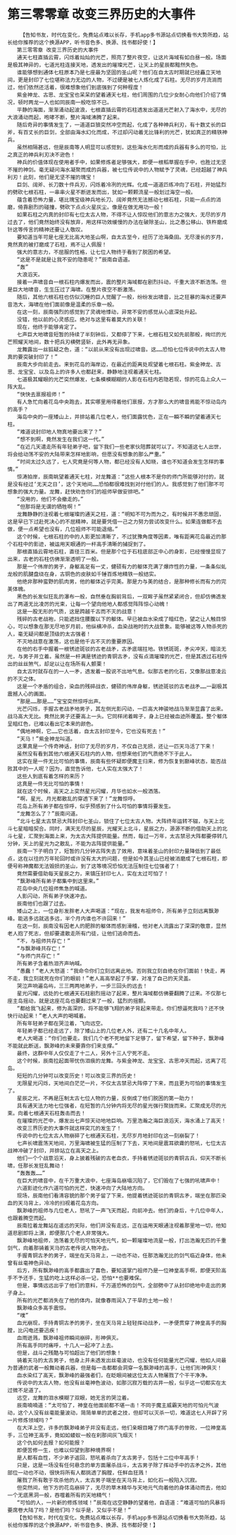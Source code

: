 # 第三零零章 改变三界历史的大事件
        【告知书友，时代在变化，免费站点难以长存，手机app多书源站点切换看书大势所趋，站长给你推荐的这个换源APP，听书音色多、换源、找书都好使！】
       第三零零章 改变三界历史的大事件
       通天七柱直插云霄，闪烁着灿灿的光芒，照亮了整片夜空，让这片海域有如白昼一般。场面是极其神异的，七道光柱连接天地，透发出的璀璨光芒，让天上的星辰都黯然失色。
       谁能够想到通体七柱原本乃是七座最为坚固的圣山呢？他们在自太古时期就已经矗立天地间，更是封印了七位堪称法力无边的人物，不过硬是被七人炼化成了石柱。无尽的岁月流淌而过，他们依然还活着，很难想象他们到底强到了何种程度！
       紫金神龙、古思、龙宝宝也呆呆的望着通天七柱，他们周围的几位少女耐心向他们介绍了情况，顿时两龙一人也如同辰南一般吃惊不已。
       平静的海面，渐渐涌动起波浪，七根直插云霄的石柱透发出道道光芒射入了海水中，无尽的大浪涌动而起，咆哮不断，整片海域沸腾了起来。
       随后奇异的事情发生了，一道道巨狼突然冲空而起，化成了各种神兵利刃，有十数丈长的巨斧，有百丈长的巨剑，全部由海水幻化而成，不过却闪动着无比锋利的光芒，犹如真正的精铁神兵。
       虽然相隔甚远，但是辰南等人明显可以感觉到，这些海水化形而成的兵器有多么的可怕，比之真正的神兵利刃决不逊色！
       神兵的价值体现在使用者手中，如果修炼者足够强大，即便一根稻草握在手中，也胜过无坚不摧的神剑。毫无疑问海水凝聚而成的兵器，被七位传说中的人物赋予了灵魂，已经超越了神兵利刃！此刻，他们是无坚不摧的瑰宝！
       巨剑、阔斧、长刀数十件兵刃，闪烁着冷冽的光辉。化成一道道匹练冲向了石柱，开始猛烈的劈砍七根石柱，一串串火星不断迸发而出，犹如一颗颗流星一般划过海空一般。
       蕴含着恐怖力量，堪比瑰宝级神兵地长刀、阔斧竟然无法撼动七根石柱，只能一点点的消磨，倚靠剧烈的碰撞，劈砍下点点火星灰尘。像是在做无用功一般！
       如果石柱之内真的封印有七位太古人物，不得不让人惊叹他们的意志力之强大，无尽的岁月过去了，他们竟然始终没有放弃，用这样功效缓慢的办法在破除圣山，比之愚公移山、铁杵磨成针这等传言的精神还要让人敬叹。
       要知道当年可是七座无比高大地圣山啊，自太古至今，经历了沧海桑田。无尽漫长的岁月，竟然真的被打磨成了石柱，焉不让人佩服！
       强大的意志力，不屈服的性格，让七位人物终于看到了脱困的希望。
       “这是不是就是让我不安的隐患呢？”辰南自语道。
       “轰”
       大浪滔天。
       接着一声啸音自一根石柱内爆发而出，震的整片海域都在剧烈抖动，千重大浪不断浩荡。但是巨大地啸音，生生压过了海啸。在整片夜空不断激荡。
       随后，其他六根石柱也仿似沉睡的巨人觉醒了一般，纷纷发出啸音，比之狂暴的海水还要声音浩大，海啸在他们面前像是温柔的乐章一般。
       在这一刻，辰南强烈的感觉到了灵魂地悸动，异常不安的感觉从心底深处升起。
       没错，他以前的心灵感应。绝对与这里有着莫大的关联！
       现在，他终于能够肯定了。
       七声巨大地啸音短暂的持续了半刻钟后，又都停了下来，七根石柱又如先前那般，绚烂的光芒照耀天地间，数十把兵刃横劈竖斩，此外再无异象。
       龙舞露出一丝狐疑之色，道：“以前从来没有出现过啸音。这……恐怕七位传说中的太古人物真的要突破封印了！”
       辰南大步向前走去。来到花岛的海岸边，在最近的距离处观望着七根石柱。紫金神龙、古思、龙宝宝、以及岛上的许多人也都赶来，静静地注视着通天七柱。
       七道极其耀眼的光芒突然爆发，七条模模糊糊的人影在石柱内若隐若现，惊的花岛上众人一阵大乱。
       “快快去禀报祖师！”
       有人急忙向着花岛中央跑去，其实哪里用得着他们禀报，方才那么大的啸音焉能不惊动岛内的高手？
       海岛中央的一座矮山上，并排站着几位老人，他们面露忧色，正在一瞬不瞬的望着通天七柱。
       “难道说封印地人物真地要出来了？”
       “想不到啊，竟然发生在我们这一代。”
       “在近几天遣走所有年轻弟子吧，留下我们一些老家伙陪葬就可以了。不知道这七人出世，将会给动荡不安的大陆带来怎样地影响，但愿没有想象的那么严重。”
       “时间太过久远了，七人究竟是何等人物，都已经没有人知晓，谁也不知道会发生怎样的事情。”
       惊涛拍岸，辰南眺望着通天七柱，对龙舞道：“这些人根本不是你的师门所能够对付的，就是没有经过‘无天之日’，这个天地间……恐怕都很难找到对付他们的人。我感觉到了他们那不可想象的强大力量。龙舞，赶快劝告你们的祖师早做安排吧。”
       “没用的，他们不会撤走的。”
       “但那将是无谓的牺牲啊！”
       龙舞静静的注视着七根璀璨的通天之柱，道：“明知不可为而为之，有时候并不愚忠顽固，这是早已下过赴死决心的不屈精神，就是要凭借一己之力努力尝试改变什么。如果连做都不去做，便一点希望也没有，几位祖师不可能退缩。”
       这个时候，七根石柱的中的人影更加清晰了，不过犹豫角度等因素，唯有距离花岛最近的那个石柱中的影迹，被运用天眼通的一杆高手清晰的捕捉到了。
       那根直插云霄地石柱，直径三百米。但是那个位于石柱底部正中心的身影，已经慢慢显现了出来，古老的石柱仿佛渐渐透明了一般。
       那是一个伟岸的男子，身躯高足有一丈，健硕有力的躯体充满了爆炸性的力量，一条条似虬龙般的肌腱盘绕在身，古铜色的皮肤如千锤百炼地精铁一般结实。
       他绝非那种蛮野的肌肉男，他的躯体近乎完美。那是力与美的结合，是那种修长而有力的完美体魄。
       黑色的长发似狂乱的瀑布一般，自然垂在胸前背后，一双眸子虽然紧紧闭合，但却仿佛透发出了两道无比凌厉的光束，让每一个望向他地人都感觉阵阵惊心动魄！
       这是一股无形的气质，这是跨越千古而不灭的战意！
       残碎的古老战袍，只能遮挡住腰腹以下的躯体。早已被血水染成了暗红色，望之让人触目惊心，可以想象在那无尽地岁月前，他纵横冲杀，血染战袍时的大战景象。能够被这等人物杀死的人，毫无疑问都是顶级的太古强者！
       不灭地战意在激荡，这也是他千古不灭的重要原因。
       在他的右手中握着一根锈迹斑驳的古老战矛，古矛底端拄地。铁锈斑斑，矛尖冲天，暗淡无光，与男子并立着。虽然是一杆满是锈迹的青铜古矛，没有点滴璀璨的光芒，但是其透过石柱传出的丝丝煞气，却足以让在场所有人颤栗！
       自太古时就存在的一人一矛，透发着一股说不出地气息。似那古老的化石，又像那战意凌云的不灭之体。
       这是一个矛盾的组合，染血的残碎战衣，健硕的伟岸身躯，锈迹斑驳的古老战矛……一副极其震撼人心的画面。
       “那是……那是……”宝宝突然惊呼出声。
       光芒闪烁，手握古老战矛地男子，其左侧光影闪动，一匹高大神骏地战马渐渐显露了出来。战马高大无比。竟然比男子还要高上一头。它同样闭着眸子，身上已经被血迹所覆盖。整个躯体呈暗红色，已难以看出它本来的颜色。
       “偶地神啊，它……它也活着，自太古封印至今，它也没有死去！”
       “天马！”紫金神龙叫道。
       这果真是一个传奇神话，封印了无尽的岁月，不仅自己无损，还让一匹天马活了下来！
       虽然没有看到其他六根通天石柱内的人物，但想来他们的气质绝不下于此人。
       这实在是一件无比可怕的事情，辰南有些怀疑即便魔主归来，修为恢复到巅峰状态，能否战败其中的一人呢？因为，直觉告诉他，七人实在太强大了！
       这些人到底有着怎样的来历？
       这真是一件无比可怕的事情！
       就在这个时候，高天之上突然星光闪耀，月华也如水一般洒落。
       “啊，星光、月光都散乱的穿透下来了！”龙舞惊呼。
       花岛上所有弟子都在惊呼，似乎预感到了什么可怕的事情将要发生。
       “龙舞怎么了？”辰南问道。
       “北斗七星太古禁忌大阵封印七圣山，锁住了七位太古人物。大阵终年运转不辍，与天上北斗七星暗暗契合。同时，满天无尽的星辰，光耀天上北斗，星辰之力，源源不断的借助天上的北斗七星，汇聚到海面上来，为太古大阵提供能量。然而，每过一万年，太古禁忌大阵都要停转几分钟，天上的星光为之散乱，不能为古阵提供能量。”
       辰南一下子明白了，短暂的几分钟古阵失去了效用，意味着圣山的封印力量降低到了最低点，这在以往的万年轮回时或许没有太大的问题，但是如今其圣山已经被消磨成了七根石柱，即便号称神魔都无法毁损的圣山，到了这等境况恐怕无法压制住七位强者了！
       竟然需要借助每天星辰之力，来镇压封印七人，实在太过可怕了！
       “飘渺峰所有弟子都集中到这里来。”
       花岛中央几位祖师焦急的喊道。
       人影闪动，所有弟子快速冲去。
       辰南他们也跟了过去。
       矮山之上，一位身形发胖老人大声喝道：“现在，我发布祖师令，所有弟子立刻远离飘渺峰。能逃多远就逃多远，半个月内谁也不许回来！”
       在这一刻，辰南没有因老人的肥胖的躯体而感到滑稽，他对老人流露出了深深的敬意，显然老人抱了死志，但却要遣散走所有门徒，让他们逃命而去。
       “不，与祖师共存亡！”
       “与飘渺峰共存亡！”
       “与师门共存亡！”
       所有弟子含着热泪齐声呐喊。
       “愚蠢！”老人大怒道：“我命令你们立刻远离此地。否则我立刻自绝在你们面前！快走，再不走，我立刻就死在你们的眼前！”老人高高举起了手掌，对准了自己的天灵盖。
       哭泣声响遍岛屿，三三两两地弟子，一步三回头的远去！
       星光闪耀，远处的七根通天石柱剧烈摇动了起来，整片海域都仿佛要翻腾了过来。不仅那七座主岛摇动，就是这座花岛也要翻过来了一般，猛烈的摇颤。
       “都给我飞起来，修为高深的，将不能够飞翔的弟子背起来带走。你们想逼死我吗？还不快快行动起来！”老人大声的喝喊着。
       所有年轻弟子都在哭泣着，飞向远空。
       年轻弟子都已经走远了，除了矮山上的几位老人外，还有二十几名中年人。
       老人大喝道：“你们也要走。我们几个老不死地留下足够了，留下希望，留下种子，飘渺峰不能就此断送，飘渺峰的未来要靠你们来支撑。”
       最终，这群中年人仅仅走了十二人，另外十三人宁死不走。
       这个时候，辰南拉起面带忧伤泪痕的龙舞。与紫金神龙、龙宝宝、古思冲天而起，远离了花岛。
       短短的几分钟可以改变历史！可以改变三界的历史！
       无限星光闪烁，天地间白茫茫一片，不仅太古禁忌大阵停了下来，而且更为可怕的事情发生了。
       星辰之光，不再是压制太古七位人物的力量，反倒成了他们脱困的第一助力！
       具有通天法力地七位强者，在短暂的几分钟内将无尽的星光强行聚拢而来。汇聚成无尽的光束。向着七根通天石柱轰击而去！
       在璀璨的光芒中，爆发出七声惊天动地地巨响。万里浩瀚之海巨浪滔天，海水涌上了高天！
       改变三界历史的大事件就这样突兀的发生了！
       传说中的七位太古人物崩碎了七根通天石柱，无尽岁月地封印在这一刻崩裂了！
       七声长啸震荡天地间，万里海啸被生猛的压制了下去，天地间是震耳欲聋的怒吼，七位太古战神冲破了封印，并排站立在高天之上。
       他们一个个战意滔天，身上披着残破的古老血衣，手持着锈迹斑驳的青铜古兵，仰天不断长啸，任那长发狂乱舞动！
       “轰轰轰……”
       在巨大的啸音中，在千万重大浪中，七座海岛崩塌沉陷了，它们毁在了七强的吼啸声中！
       六道影迹化作六道可怕的光芒，快速冲向了大陆地方向。
       现场，辰南他们看清容貌的那个男子留了下来，他提着锈迹斑驳的青铜古矛，端坐在那匹染血的天马背上，冷冷的扫视着花岛方向。
       飘渺峰的祖师与几位老人，怒吼了一声飞天而起，向前冲去。他们的身后，十几位中年人，也跟着腾空而起。
       辰南拉着龙舞站在遥远的天际，他们并没有走远，正在运用天眼通注视着那里地一切，他知道悲剧即将上演，即便那几个老人非常强大。
       飘渺峰地祖师，浩荡着无尽的可怕天地元气，如一颗璀璨地流星一般，打出浩瀚无匹的千重剑气，向着那骑着天马的古老传说人物冲去。
       手握青铜古矛的男子，端坐在天马背上，一动也不动，任那浩瀚无比的剑气临近身体，他未曾有丝毫神色异动。
       后方，所有飘渺峰的高手都露出了喜色，要知道掌门祖师乃是一位神皇高手啊，即便天阶高手不予还手，生猛的吃上这样必杀一记，恐怕**也要难保。
       但是，事情远远出乎了他们的意料，千万道恐怖的剑气，全部劈中了从封印绝地中走出的男子身上。
       所有的光芒都消失在了他的体内，就像春雨润入了干旱的土地一般！
       飘渺峰众多高手震惊。
       “噗”
       血光崩现，手持青铜古矛的男子，坐在天马背上轻轻挥动战矛，一矛便贯穿了神皇高手的胸膛，比闪电还要迅疾！
       血雨迸溅，飘渺峰祖师瞬间崩碎，形神俱灭。
       所有高手同时痛呼，十几人一起冲了上去。
       但是，战斗之残酷与可怕超出了他们的想象！
       骑着天马的太古男子，他身上并未透发出丝毫波动，也没有任何能量光芒闪耀，他如人间最为普通的武者一般舞动着兵器，但是每一击都都会洞穿一名飘渺峰的高手，让他们形神俱灭！
       血水染红了高天，飘渺峰的最强者们，在眨眼间被这位太古人物屠戮了个干干净净。
       传说中的太古人物，他没有丝毫神色波动，如那沉寂万载的古井一般，似乎这一切都实在太过微不足道了。
       远空，龙舞的泪水模糊了双眼，她无言的哭泣着。
       辰南喃喃道：“太可怕了，神皇在他面前都不堪一击！不同于魔主威霸天地的可怕元气波动，这个人没有丝毫能量波动，简简单单的武者之技，但却可以灭杀一切，难道这七人开辟了另一片修炼领域吗？”
       在大洋上空，许多的飘渺峰弟子并没有走远，他们亲眼目睹了师门高手的惨败，一位神皇高手，三位神王高手，竟如如蝼蚁一般在刹那间灰飞烟灭！
       这个仇如何去报？如何能报？
       即便苦修一生，也难以仰望到那种境界啊！
       是人都有血性，不少弟子返回，怒吼着杀向了太古男子，包括十二位中年高手！
       只是，这是一场没有任何悬念的单方面屠杀战斗，太古男子除了挥动手中的古矛之外，其他部位一动也不动，很快将所有人都挑透了胸膛，任鲜血狂溅！
       屠戮了所有敢于攻杀他的人，太古男子端坐在天马背上，如化石一般陷入沉寂。
       但突然间，他下方的花岛崩碎了，无尽的草木精华与天地元气向着他的身体涌动而去，他如一个无底黑洞一般，吞噬着所有的天地精气！
       “可怕的人，一片新的修炼领域！”辰南在远空静静的望着他，自语道：“难道可怕的风暴将要席卷大陆了吗？是他们吗？似乎是，又似乎不是！”
       【告知书友，时代在变化，免费站点难以长存，手机app多书源站点切换看书大势所趋，站长给你推荐的这个换源APP，听书音色多、换源、找书都好使！】